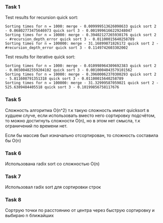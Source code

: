 ### Task 1
Test results for recursion quick sort:
```
Sorting times for n = 1000: merge - 0.009999513626098633 quick sort 2 - 0.06802773475646973 quick sort 3 - 0.0019996166229248047
Sorting times for n = 10000: merge - 0.39402127265930176 quick sort 2 - #recursion_depth_error quick sort 3 - 0.01100015640258789
Sorting times for n = 100000: merge - 31.16899871826172 quick sort 2 - #recursion_depth_error quick sort 3 - 0.1149742603302002
```

Test results for iterative quick sort:
```
Sorting times for n = 1000: merge - 0.010998964309692383 quick sort 2 - 0.06500482559204102 quick sort 3 - 0.0010004043579101562
Sorting times for n = 10000: merge - 0.39600062370300293 quick sort 2 - 5.811608791351318 quick sort 3 - 0.01100015640258789
Sorting times for n = 100000: merge - 31.32999587059021 quick sort 2 - 525.6389484405518 quick sort 3 - 0.10199856758117676
```

### Task 5
Сложность алгоритма O(n^2) т.к такую сложность имеет quicksort в худшем случе, 
если использовать вместо него сортировку подсчётом, 
то можно достигнуть сложности O(n), но в этом нет смысла, т.к ограничений по времени нет.

Если бы массив был изначально отсортирован, то сложность составила бы O(n)

### Task 6
Использована radix sort со сложностью O(n)

### Task 7
Использовал radix sort для сортировки строк

### Task 8
Сортрую точки по расстоянию от центра через быструю сортировку и выбираю n ближайших
